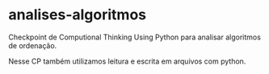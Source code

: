 # analises-algoritmos
Checkpoint de Computional Thinking Using Python para analisar algoritmos de ordenação.

Nesse CP também utilizamos leitura e escrita em arquivos com python.
